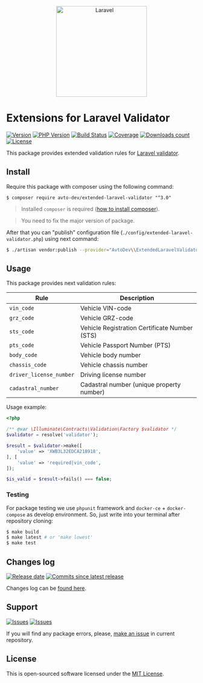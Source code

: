 <p align="center">
  <img src="https://laravel.com/assets/img/components/logo-laravel.svg" alt="Laravel" width="240" />
</p>

# Extensions for Laravel Validator

[![Version][badge_packagist_version]][link_packagist]
[![PHP Version][badge_php_version]][link_packagist]
[![Build Status][badge_build_status]][link_build_status]
[![Coverage][badge_coverage]][link_coverage]
[![Downloads count][badge_downloads_count]][link_packagist]
[![License][badge_license]][link_license]

This package provides extended validation rules for [Laravel validator][laravel_validation].

## Install

Require this package with composer using the following command:

```shell
$ composer require avto-dev/extended-laravel-validator "^3.0"
```

> Installed `composer` is required ([how to install composer][getcomposer]).

> You need to fix the major version of package.

After that you can "publish" configuration file (`./config/extended-laravel-validator.php`) using next command:

```bash
$ ./artisan vendor:publish --provider="AvtoDev\\ExtendedLaravelValidator\\ServiceProvider"
```

## Usage

This package provides next validation rules:

| Rule                    | Description                                    |
|-------------------------|------------------------------------------------|
| `vin_code`              | Vehicle VIN-code                               |
| `grz_code`              | Vehicle GRZ-code                               |
| `sts_code`              | Vehicle Registration Certificate Number (STS)  |
| `pts_code`              | Vehicle Passport Number (PTS)                  |
| `body_code`             | Vehicle body number                            |
| `chassis_code`          | Vehicle chassis number                         |
| `driver_license_number` | Driving license number                         |
| `cadastral_number`      | Cadastral number (unique property number)      |

Usage example:

```php
<?php

/** @var \Illuminate\Contracts\Validation\Factory $validator */
$validator = resolve('validator');

$result = $validator->make([
    'value' => 'XWB3L32EDCA218918',
], [
    'value' => 'required|vin_code',
]);

$is_valid = $result->fails() === false;
```

### Testing

For package testing we use `phpunit` framework and `docker-ce` + `docker-compose` as develop environment. So, just write into your terminal after repository cloning:

```bash
$ make build
$ make latest # or 'make lowest'
$ make test
```

## Changes log

[![Release date][badge_release_date]][link_releases]
[![Commits since latest release][badge_commits_since_release]][link_commits]

Changes log can be [found here][link_changes_log].

## Support

[![Issues][badge_issues]][link_issues]
[![Issues][badge_pulls]][link_pulls]

If you will find any package errors, please, [make an issue][link_create_issue] in current repository.

## License

This is open-sourced software licensed under the [MIT License][link_license].

[badge_packagist_version]:https://img.shields.io/packagist/v/avto-dev/extended-laravel-validator.svg?maxAge=180
[badge_php_version]:https://img.shields.io/packagist/php-v/avto-dev/extended-laravel-validator.svg?longCache=true
[badge_build_status]:https://img.shields.io/github/actions/workflow/status/avto-dev/extended-laravel-validator/tests.yml
[badge_coverage]:https://img.shields.io/codecov/c/github/avto-dev/extended-laravel-validator/master.svg?maxAge=60
[badge_downloads_count]:https://img.shields.io/packagist/dt/avto-dev/extended-laravel-validator.svg?maxAge=180
[badge_license]:https://img.shields.io/packagist/l/avto-dev/extended-laravel-validator.svg?longCache=true
[badge_release_date]:https://img.shields.io/github/release-date/avto-dev/extended-laravel-validator.svg?style=flat-square&maxAge=180
[badge_commits_since_release]:https://img.shields.io/github/commits-since/avto-dev/extended-laravel-validator/latest.svg?style=flat-square&maxAge=180
[badge_issues]:https://img.shields.io/github/issues/avto-dev/extended-laravel-validator.svg?style=flat-square&maxAge=180
[badge_pulls]:https://img.shields.io/github/issues-pr/avto-dev/extended-laravel-validator.svg?style=flat-square&maxAge=180
[link_releases]:https://github.com/avto-dev/extended-laravel-validator/releases
[link_packagist]:https://packagist.org/packages/avto-dev/extended-laravel-validator
[link_build_status]:https://github.com/avto-dev/extended-laravel-validator/actions
[link_coverage]:https://codecov.io/gh/avto-dev/extended-laravel-validator/
[link_changes_log]:https://github.com/avto-dev/extended-laravel-validator/blob/master/CHANGELOG.md
[link_issues]:https://github.com/avto-dev/extended-laravel-validator/issues
[link_create_issue]:https://github.com/avto-dev/extended-laravel-validator/issues/new/choose
[link_commits]:https://github.com/avto-dev/extended-laravel-validator/commits
[link_pulls]:https://github.com/avto-dev/extended-laravel-validator/pulls
[link_license]:https://github.com/avto-dev/extended-laravel-validator/blob/master/LICENSE
[getcomposer]:https://getcomposer.org/download/
[laravel_validation]:https://laravel.com/docs/5.8/validation
